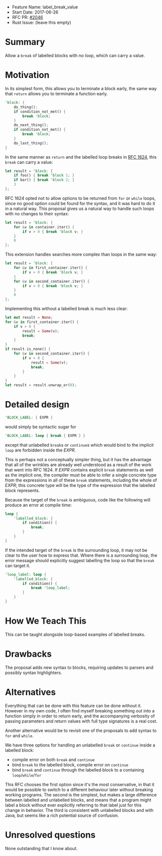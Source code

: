 - Feature Name: label_break_value
- Start Date: 2017-06-26
- RFC PR: [#2046](https://github.com/rust-lang/rfcs/pull/2046)
- Rust Issue: (leave this empty)

# Summary
[summary]: #summary

Allow a `break` of labelled blocks with no loop, which can carry a value.

# Motivation
[motivation]: #motivation

In its simplest form, this allows you to terminate a block early, the same way that `return` allows you to terminate a function early.

```rust
'block: {
    do_thing();
    if condition_not_met() {
        break 'block;
    }
    do_next_thing();
    if condition_not_met() {
        break 'block;
    }
    do_last_thing();
}
```
In the same manner as `return` and the labelled loop breaks in [RFC 1624](https://github.com/rust-lang/rfcs/blob/master/text/1624-loop-break-value.md), this `break` can carry a value:
```rust
let result = 'block: {
    if foo() { break 'block 1; }
    if bar() { break 'block 2; }
    3
};
```
RFC 1624 opted not to allow options to be returned from `for` or `while` loops, since no good option could be found for the syntax, and it was hard to do it in a natural way. This proposal gives us a natural way to handle such loops with no changes to their syntax:
```rust
let result = 'block: {
    for &v in container.iter() {
        if v > 0 { break 'block v; }
    }
    0
};
```
This extension handles searches more complex than loops in the same way:
```rust
let result = 'block: {
    for &v in first_container.iter() {
        if v > 0 { break 'block v; }
    }
    for &v in second_container.iter() {
        if v < 0 { break 'block v; }
    }
    0
};
```
Implementing this without a labelled break is much less clear:
```rust
let mut result = None;
for &v in first_container.iter() {
    if v > 0 {
        result = Some(v);
        break;
    }
}
if result.is_none() {
    for &v in second_container.iter() {
        if v < 0 {
            result = Some(v);
            break;
        }
    }
}
let result = result.unwrap_or(0);
```

# Detailed design
[design]: #detailed-design
```rust
'BLOCK_LABEL: { EXPR }
```
would simply be syntactic sugar for
```rust
'BLOCK_LABEL: loop { break { EXPR } }
```
except that unlabelled `break`s or `continue`s which would bind to the implicit `loop` are forbidden inside the *EXPR*.

This is perhaps not a conceptually simpler thing, but it has the advantage that all of the wrinkles are already well understood as a result of the work that went into RFC 1624. If *EXPR* contains explicit `break` statements as well as the implicit one, the compiler must be able to infer a single concrete type from the expressions in all of these `break` statements, including the whole of *EXPR*; this concrete type will be the type of the expression that the labelled block represents.

Because the target of the `break` is ambiguous, code like the following will produce an error at compile time:
```rust
loop {
    'labelled_block: {
        if condition() {
            break;
        }
    }
}
```
If the intended target of the `break` is the surrounding loop, it may not be clear to the user how to express that. Where there is a surrounding loop, the error message should explicitly suggest labelling the loop so that the `break` can target it.
```rust
'loop_label: loop {
    'labelled_block: {
        if condition() {
            break 'loop_label;
        }
    }
}
```

# How We Teach This
[how-we-teach-this]: #how-we-teach-this

This can be taught alongside loop-based examples of labelled breaks.

# Drawbacks
[drawbacks]: #drawbacks

The proposal adds new syntax to blocks, requiring updates to parsers and possibly syntax highlighters.

# Alternatives
[alternatives]: #alternatives

Everything that can be done with this feature can be done without it. However in my own code, I often find myself breaking something out into a function simply in order to return early, and the accompanying verbosity of passing parameters and return values with full type signatures is a real cost. 

Another alternative would be to revisit one of the proposals to add syntax to `for` and `while`.

We have three options for handling an unlabelled `break` or `continue` inside a labelled block:

 - compile error on both `break` and `continue`
 - bind `break` to the labelled block, compile error on `continue`
 - bind `break` and `continue` through the labelled block to a containing `loop`/`while`/`for`

This RFC chooses the first option since it's the most conservative, in that it would be possible to switch to a different behaviour later without breaking working programs. The second is the simplest, but makes a large difference between labelled and unlabelled blocks, and means that a program might label a block without ever explicitly referring to that label just for this change in behavior. The third is consistent with unlabelled blocks and with Java, but seems like a rich potential source of confusion.

# Unresolved questions
[unresolved]: #unresolved-questions

None outstanding that I know about.
